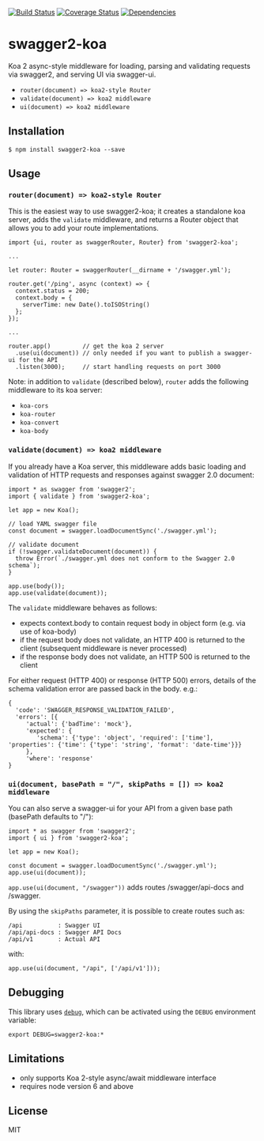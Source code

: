 [![Build Status](https://travis-ci.org/carlansley/swagger2-koa.svg?branch=master)](https://travis-ci.org/carlansley/swagger2-koa2)
[![Coverage Status](https://coveralls.io/repos/github/carlansley/swagger2-koa/badge.svg?branch=master)](https://coveralls.io/github/carlansley/swagger2-koa2?branch=master)
[![Dependencies](https://david-dm.org/carlansley/swagger2-koa.svg)](https://raw.githubusercontent.com/carlansley/swagger2-koa/master/package.json)

# swagger2-koa
Koa 2 async-style middleware for loading, parsing and validating requests via swagger2, and serving UI via swagger-ui.
* `router(document) => koa2-style Router`
* `validate(document) => koa2 middleware`
* `ui(document) => koa2 middleware`

## Installation

```shell
$ npm install swagger2-koa --save
```

## Usage

### `router(document) => koa2-style Router`

This is the easiest way to use swagger2-koa; it creates a standalone koa server, adds the `validate` middleware, and returns a
Router object that allows you to add your route implementations.

```
import {ui, router as swaggerRouter, Router} from 'swagger2-koa';

...

let router: Router = swaggerRouter(__dirname + '/swagger.yml');

router.get('/ping', async (context) => {
  context.status = 200;
  context.body = {
    serverTime: new Date().toISOString()
  };
});

...

router.app()         // get the koa 2 server
  .use(ui(document)) // only needed if you want to publish a swagger-ui for the API
  .listen(3000);     // start handling requests on port 3000

```

Note: in addition to `validate` (described below), `router` adds the following middleware to its koa server:
* `koa-cors`
* `koa-router`
* `koa-convert`
* `koa-body`

### `validate(document) => koa2 middleware`
If you already have a Koa server, this middleware adds basic loading and validation of HTTP requests and responses against
swagger 2.0 document:

```
import * as swagger from 'swagger2';
import { validate } from 'swagger2-koa';

let app = new Koa();

// load YAML swagger file
const document = swagger.loadDocumentSync('./swagger.yml');

// validate document
if (!swagger.validateDocument(document)) {
  throw Error(`./swagger.yml does not conform to the Swagger 2.0 schema`);
}

app.use(body());
app.use(validate(document));

```

The `validate` middleware behaves as follows:
* expects context.body to contain request body in object form (e.g. via use of koa-body)
* if the request body does not validate, an HTTP 400 is returned to the client (subsequent middleware is never processed)
* if the response body does not validate, an HTTP 500 is returned to the client

For either request (HTTP 400) or response (HTTP 500) errors, details of the schema validation error are passed back in the body. e.g.:

```
{
  'code': 'SWAGGER_RESPONSE_VALIDATION_FAILED',
  'errors': [{
     'actual': {'badTime': 'mock'},
     'expected': {
        'schema': {'type': 'object', 'required': ['time'], 'properties': {'time': {'type': 'string', 'format': 'date-time'}}}
     },
     'where': 'response'
}
```

### `ui(document, basePath = "/", skipPaths = []) => koa2 middleware`

You can also serve a swagger-ui for your API from a given base path (basePath defaults to "/"):

```
import * as swagger from 'swagger2';
import { ui } from 'swagger2-koa';

let app = new Koa();

const document = swagger.loadDocumentSync('./swagger.yml');
app.use(ui(document));

```

`app.use(ui(document, "/swagger"))` adds routes /swagger/api-docs and /swagger.

By using the `skipPaths` parameter, it is possible to create routes such as:

```
/api          : Swagger UI
/api/api-docs : Swagger API Docs
/api/v1       : Actual API
```

with:

````
app.use(ui(document, "/api", ['/api/v1']));
````

## Debugging

This library uses [`debug`](https://github.com/visionmedia/debug), which can be activated using the
`DEBUG` environment variable:

```
export DEBUG=swagger2-koa:*
```

## Limitations

* only supports Koa 2-style async/await middleware interface
* requires node version 6 and above

## License

MIT
